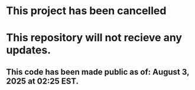 # This project has been cancelled
# This repository will not recieve any updates.
## This code has been made public as of: August 3, 2025 at 02:25 EST.
